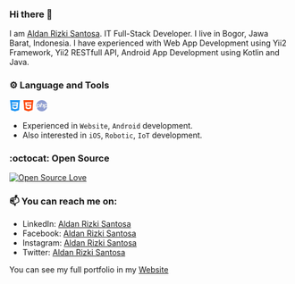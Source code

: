 ### Hi there 👋

I am <a href="https://aldan.id/">Aldan Rizki Santosa</a>. IT Full-Stack Developer. I live in Bogor, Jawa Barat, Indonesia. I have experienced with Web App Development using Yii2 Framework, Yii2 RESTfull API, Android App Development using Kotlin and Java.

### :gear: Language and Tools 

<code><img height="20" src="https://github.com/inialdan/inialdan/blob/master/assets/images/css-3.png"></code>
<code><img height="20" src="https://github.com/inialdan/inialdan/blob/master/assets/images/html-5.png"></code>
<code><img height="20" src="https://github.com/inialdan/inialdan/blob/master/assets/images/php.png"></code>

* Experienced in `Website`, `Android` development.
* Also interested in `iOS`, `Robotic`, `IoT` development.

### :octocat: Open Source

[![Open Source Love](https://badges.frapsoft.com/os/v2/open-source.svg?v=103)](https://github.com/inialdan)

### 📫 You can reach me on:
- LinkedIn: [Aldan Rizki Santosa ](https://www.linkedin.com/in/inialdan)
- Facebook: [Aldan Rizki Santosa](https://www.facebook.com/inialdan)
- Instagram: [Aldan Rizki Santosa](https://www.instagram.com/inialdan)
- Twitter: [Aldan Rizki Santosa](https://twitter.com/inialdan)

You can see my full portfolio in my [Website](https://aldan.id/)
